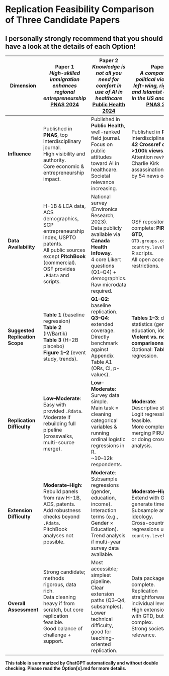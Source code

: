 # Replication Feasibility Comparison of Three Candidate Papers
## I personally strongly recommend that you should have a look at the details of each Option!
| Dimension | **Paper 1**<br>*High-skilled immigration enhances regional entrepreneurship*<br>[PNAS 2024](https://www.pnas.org/doi/10.1073/pnas.2402001121) | **Paper 2**<br>*Knowledge is not all you need for comfort in use of AI in healthcare*<br>[Public Health 2024](https://doi.org/10.1016/j.puhe.2024.11.019) | **Paper 3**<br>*A comparison of political violence by left-wing, right-wing, and Islamist extremists in the US and the world*<br>[PNAS 2022](https://www.pnas.org/doi/full/10.1073/pnas.2122593119) |
|-----------|------------------------------------------------------------------------------------------------------------------------------------------|-----------------------------------------------------------------------------------------------------------------------------------------------|---------------------------------------------------------------------------------------------------------------------------------------------------------------------------------|
| **Influence** | Published in **PNAS**, top interdisciplinary journal.<br>High visibility and authority.<br>Core economic & entrepreneurship impact. | Published in **Public Health**, well-ranked field journal.<br>Focus on public attitudes toward AI in healthcare.<br>Societal relevance increasing. | Published in **PNAS**, top interdisciplinary journal.<br>**42 Crossref citations**, **>100k views**.<br>Attention revived after Charlie Kirk assassination; covered by 54 news outlets. |
| **Data Availability** | H-1B & LCA data, ACS demographics, SCP entrepreneurship index, USPTO patents.<br>All public sources except **PitchBook** (commercial).<br>OSF provides `.Rdata` and scripts. | National survey (Environics Research, 2023).<br>Data publicly available via **Canada Health Infoway**.<br>4 core Likert questions (Q1–Q4) + demographics.<br>Raw microdata required. | OSF repository complete: **PIRUS v3.2**, **GTD**, `GTD.groups.coding`, `country.level.vars.csv`, R scripts.<br>All open access, no restrictions. |
| **Suggested Replication Scope** | **Table 1** (baseline regression)<br>**Table 2** (IV/Bartik)<br>**Table 3** (H-2B placebo)<br>**Figure 1–2** (event study, trends). | **Q1–Q2**: baseline replication.<br>**Q3–Q4**: extended coverage.<br>Directly benchmark against Appendix Table A1 (ORs, CI, p-values). | **Tables 1–3**: descriptive statistics (gender, age, education, ideology).<br>**Violent vs. non-violent comparisons**.<br>Optional: **Table 4** logit regression. |
| **Replication Difficulty** | **Low–Moderate**:<br>Easy with provided `.Rdata`.<br>Moderate if rebuilding full pipeline (crosswalks, multi-source merge). | **Low–Moderate**:<br>Survey data simple.<br>Main task = cleaning categorical variables & running ordinal logistic regressions in R.<br>~10–12k respondents. | **Moderate**:<br>Descriptive stats easy.<br>Logit regression feasible.<br>More complex if merging PIRUS + GTD or doing cross-national analysis. |
| **Extension Difficulty** | **Moderate–High**:<br>Rebuild panels from raw H-1B, ACS, patents.<br>Add robustness checks beyond `.Rdata`.<br>PitchBook analyses not possible. | **Moderate**:<br>Subsample regressions (gender, education, income).<br>Interaction terms (e.g., Gender × Education).<br>Trend analysis if multi-year survey data available. | **Moderate–High**:<br>Extend with GTD to generate time trends.<br>Subsample analysis by ideology.<br>Cross-country regressions using `country.level.vars.csv`. |
| **Overall Assessment** | Strong candidate; methods rigorous, data rich.<br>Data cleaning heavy if from scratch, but core replication feasible.<br>Good balance of challenge + support. | Most accessible; simplest pipeline.<br>Clear extension paths (Q3–Q4, subsamples).<br>Lower technical difficulty, good for teaching-oriented replication. | Data package most complete.<br>Replication straightforward at individual level.<br>High extension potential with GTD, but more complex.<br>Strong societal relevance. |


**This table is summarized by ChatGPT automatically and without double checking. Please read the Option\[x\].md for more details.**
